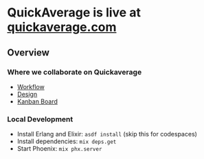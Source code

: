 # QuickAverage is live at [quickaverage.com](https://quickaverage.com)

## Overview

### Where we collaborate on Quickaverage

- [Workflow](https://www.figma.com/file/USVrjbmq0GDgsy1ituojda/Quick-Average?node-id=0%3A1&t=vK6Cvb6kucCkEkXY-0)
- [Design](https://www.figma.com/file/XU0O8e6OtXQFFpi334MV86/Quick-Average?node-id=10%3A86&t=8H5F1QkcVIHFXgmD-0)
- [Kanban Board](https://github.com/users/dewetblomerus/projects/1)

### Local Development

- Install Erlang and Elixir: `asdf install` (skip this for codespaces)
- Install dependencies: `mix deps.get`
- Start Phoenix: `mix phx.server`

